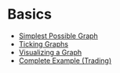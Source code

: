 # Basics

- [Simplest Possible Graph](./e1_basic.py)
- [Ticking Graphs](./e2_ticking.py)
- [Visualizing a Graph](./e3_show_graph.py)
- [Complete Example (Trading)](./e4_trade_pnl.py)
